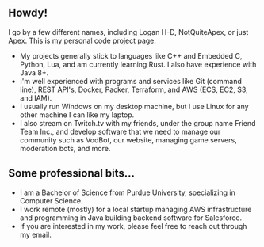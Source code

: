 ## Howdy!
I go by a few different names, including Logan H-D, NotQuiteApex, or just Apex. This is my personal code project page.

* My projects generally stick to languages like C++ and Embedded C, Python, Lua, and am currently learning Rust. I also have experience with Java 8+.
* I'm well experienced with programs and services like Git (command line), REST API's, Docker, Packer, Terraform, and AWS (ECS, EC2, S3, and IAM).
* I usually run Windows on my desktop machine, but I use Linux for any other machine I can like my laptop.
* I also stream on Twitch.tv with my friends, under the group name Friend Team Inc., and develop software that we need to manage our community such as VodBot, our website, managing game servers, moderation bots, and more.

## Some professional bits...
* I am a Bachelor of Science from Purdue University, specializing in Computer Science.
* I work remote (mostly) for a local startup managing AWS infrastructure and programming in Java building backend software for Salesforce.
* If you are interested in my work, please feel free to reach out through my email.
